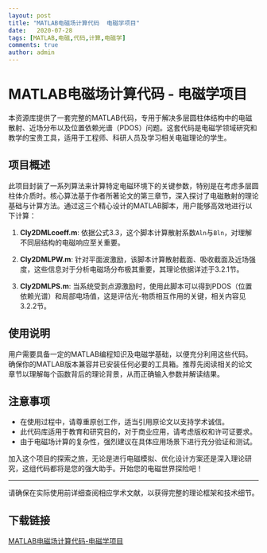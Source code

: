 ```yaml
---
layout: post
title: "MATLAB电磁场计算代码  电磁学项目"
date:   2020-07-28
tags: [MATLAB,电磁,代码,计算,电磁学]
comments: true
author: admin
---
```

# MATLAB电磁场计算代码 - 电磁学项目

本资源库提供了一套完整的MATLAB代码，专用于解决多层圆柱体结构中的电磁散射、近场分布以及位置依赖光谱（PDOS）问题。这套代码是电磁学领域研究和教学的宝贵工具，适用于工程师、科研人员及学习相关电磁理论的学生。

## 项目概述

此项目封装了一系列算法来计算特定电磁环境下的关键参数，特别是在考虑多层圆柱体介质时。核心算法基于作者所著论文的第三章节，深入探讨了电磁散射的理论基础与计算方法。通过这三个精心设计的MATLAB脚本，用户能够高效地进行以下计算：

1. **Cly2DMLcoeff.m**: 依据公式3.3，这个脚本计算散射系数`Aln`与`Bln`，对理解不同层结构的电磁响应至关重要。
   
2. **Cly2DMLPW.m**: 针对平面波激励，该脚本计算散射截面、吸收截面及近场强度，这些信息对于分析电磁场分布极其重要，其理论依据详述于3.2.1节。

3. **Cly2DMLPS.m**: 当系统受到点源激励时，使用此脚本可以得到PDOS（位置依赖光谱）和局部电场值，这是评估光-物质相互作用的关键，相关内容见3.2.2节。

## 使用说明

用户需要具备一定的MATLAB编程知识及电磁学基础，以便充分利用这些代码。确保你的MATLAB版本兼容并已安装任何必要的工具箱。推荐先阅读相关的论文章节以理解每个函数背后的理论背景，从而正确输入参数并解读结果。

## 注意事项

- 在使用过程中，请尊重原创工作，适当引用原论文以支持学术诚信。
- 此代码库适用于教育和研究目的，对于商业应用，请考虑版权和许可证要求。
- 由于电磁场计算的复杂性，强烈建议在具体应用场景下进行充分验证和测试。

加入这个项目的探索之旅，无论是进行电磁模拟、优化设计方案还是深入理论研究，这组代码都将是您的强大助手。开始您的电磁世界探险吧！

--- 

请确保在实际使用前详细查阅相应学术文献，以获得完整的理论框架和技术细节。

## 下载链接

[MATLAB电磁场计算代码-电磁学项目](https://pan.quark.cn/s/490c549f4227)